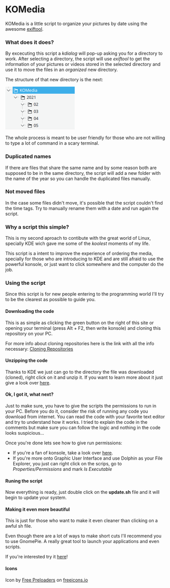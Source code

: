 # KOMedia
KOMedia is a little script to organize your pictures by date using the awesome [exiftool](https://exiftool.org/).

### What does it does?

By excecuting this script a *kdialog* will pop-up asking you for a directory to work.
After selecting a directory, the script will use *exiftool* to get the information of your pictures or videos stored in the selected directory and use it to move the files in an *organized* new directory. 

The structure of that new directory is the next:

![Structure](assets/Screenshot_1.png?raw=true "Sample")

The whole process is meant to be user friendly for those who are not willing to type a lot of command in a scary terminal. 

### Duplicated names

If there are files that share the same name and by some reason both are supposed to be in the same directory, the script will add a new folder with the name of the year so you can handle the duplicated files manually.

### Not moved files

In the case some files didn't move, it's possible that the script couldn't find the time tags. Try to manually rename them with a date and run again the script.

### Why a script this simple? 

This is my second aproach to contibute with the great world of Linux, specially KDE wich gave me some of the *koolest* moments of my life.

This script is a intent to improve the experience of ordering the media, specially for those who are introducing to KDE and are still afraid to use the powerful konsole, or just want to click somewhere and the computer do the job.

### Using the script

Since this script is for new people entering to the programming world I'll try to be the clearest as possible to guide you. 

#### Downloading the code

This is as simple as clicking the green button on the right of this site or opening your terminal (press Alt + F2, then write konsole) and cloning this repository on your PC. 

For more info about cloning repositories here is the link with all the info necessary: [Cloning Repositories](https://docs.github.com/es/free-pro-team@latest/github/creating-cloning-and-archiving-repositories/cloning-a-repository)

#### Unzipping the code

Thanks to KDE we just can go to the directory the file was downloaded (cloned), right click on it and unzip it. If you want to learn more about it just give a look over [here](https://docs.kde.org/trunk5/en/kdeutils/ark/ark-extract.html#:~:text=This%20can%20be%20done%20by,options%20that%20affect%20the%20extraction.).

#### Ok, I got it, what next?

Just to make sure, you have to give the scripts the permissions to run in your PC. Before you do it, consider the risk of running any code you download from internet. You can read the code with your favorite text editor and try to understand how it works. I tried to explain the code in the comments but make sure you can follow the logic and nothing in the code looks suspicious... 

Once you're done lets see how to give run permissions:

- If you're a fan of konsole, take a look over [here](https://bash.cyberciti.biz/guide/Setting_up_permissions_on_a_script).
- If you're more onto Graphic User Interface and use Dolphin as your File Explorer, you just can right click on the scrips, go to *Properties/Permissions* and mark *Is Executable*

#### Runing the script

Now everything is ready, just double click on the **update.sh** file and it will begin to update your system.

#### Making it even more beautiful

This is just for those who want to make it even cleaner than clicking on a awful sh file.

Even though there are a lot of ways to make short cuts I'll recommend you to use GnomePie. A really great tool to launch your applications and even scripts.

If you're interested try it [here](https://schneegans.github.io/gnome-pie)!

#### Icons

Icon by <a href="https://freeicons.io/profile/726">Free Preloaders</a> on <a href="https://freeicons.io">freeicons.io</a>
    